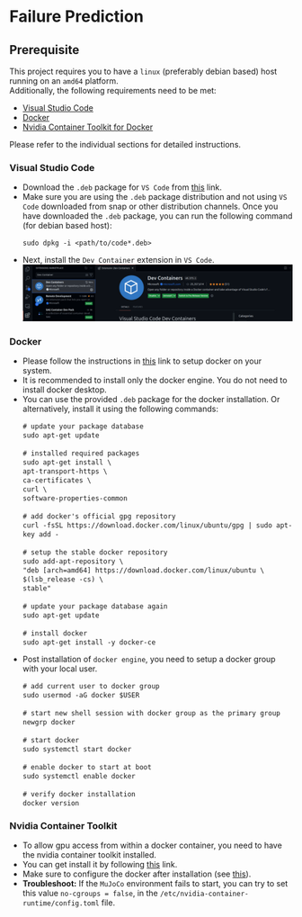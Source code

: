 # Failure Prediction #

## Prerequisite  ##
This project requires you to have a `linux` (preferably debian based) host running on an `amd64` platform. <br>
Additionally, the following requirements need to be met:

- [Visual Studio Code](#visual-studio-code)
- [Docker](#docker)
- [Nvidia Container Toolkit for Docker](#nvidia-container-toolkit)

Please refer to the individual sections for detailed instructions.

### Visual Studio Code ###
- Download the `.deb` package for `VS Code` from [this](https://code.visualstudio.com/download) link.
- Make sure you are using the `.deb` package distribution and not using `VS Code` downloaded from snap or other 
distribution channels. Once you have downloaded the `.deb` package, you can run the following command (for debian based host):
    ```
    sudo dpkg -i <path/to/code*.deb>
    ```
- Next, install the `Dev Container` extension in `VS Code`.
![img.png](img.png)

### Docker ###
- Please follow the instructions in [this](https://docs.docker.com/desktop/install/linux-install/) link to setup docker on your system.
- It is recommended to install only the docker engine. You do not need to install docker desktop.
- You can use the provided `.deb` package for the docker installation. Or alternatively, install it using the following commands:
    ```
    # update your package database
    sudo apt-get update
  
    # installed required packages
    sudo apt-get install \
    apt-transport-https \
    ca-certificates \
    curl \
    software-properties-common
  
    # add docker's official gpg repository
    curl -fsSL https://download.docker.com/linux/ubuntu/gpg | sudo apt-key add -
  
    # setup the stable docker repository
    sudo add-apt-repository \
    "deb [arch=amd64] https://download.docker.com/linux/ubuntu \
    $(lsb_release -cs) \
    stable"
  
    # update your package database again
    sudo apt-get update
  
    # install docker
    sudo apt-get install -y docker-ce
    ```
- Post installation of `docker engine`, you need to setup a docker group with your local user.
    ```
    # add current user to docker group
    sudo usermod -aG docker $USER
  
    # start new shell session with docker group as the primary group
    newgrp docker
  
    # start docker
    sudo systemctl start docker
  
    # enable docker to start at boot
    sudo systemctl enable docker
  
    # verify docker installation
    docker version
    ```

### Nvidia Container Toolkit ###
- To allow gpu access from within a docker container, you need to have the nvidia container toolkit installed.
- You can get install it by following [this](https://docs.nvidia.com/datacenter/cloud-native/container-toolkit/latest/install-guide.html) link.
- Make sure to configure the docker after installation (see [this](https://docs.nvidia.com/datacenter/cloud-native/container-toolkit/latest/install-guide.html)).
- <b>Troubleshoot:</b> If the `MuJoCo` environment fails to start, you can try to set this value `no-cgroups = false`, in the `/etc/nvidia-container-runtime/config.toml` file.
